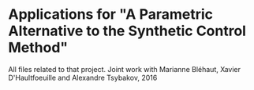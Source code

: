 # Applications for "A Parametric Alternative to the Synthetic Control Method"
All files related to that project.
Joint work with Marianne Bléhaut, Xavier D'Haultfoeuille and Alexandre Tsybakov, 2016
